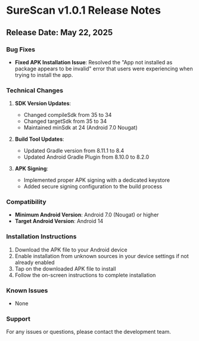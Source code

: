 # SureScan v1.0.1 Release Notes

## Release Date: May 22, 2025

### Bug Fixes

- **Fixed APK Installation Issue**: Resolved the "App not installed as package appears to be invalid" error that users were experiencing when trying to install the app.

### Technical Changes

1. **SDK Version Updates**:
   - Changed compileSdk from 35 to 34
   - Changed targetSdk from 35 to 34
   - Maintained minSdk at 24 (Android 7.0 Nougat)

2. **Build Tool Updates**:
   - Updated Gradle version from 8.11.1 to 8.4
   - Updated Android Gradle Plugin from 8.10.0 to 8.2.0

3. **APK Signing**:
   - Implemented proper APK signing with a dedicated keystore
   - Added secure signing configuration to the build process

### Compatibility

- **Minimum Android Version**: Android 7.0 (Nougat) or higher
- **Target Android Version**: Android 14

### Installation Instructions

1. Download the APK file to your Android device
2. Enable installation from unknown sources in your device settings if not already enabled
3. Tap on the downloaded APK file to install
4. Follow the on-screen instructions to complete installation

### Known Issues

- None

### Support

For any issues or questions, please contact the development team.
